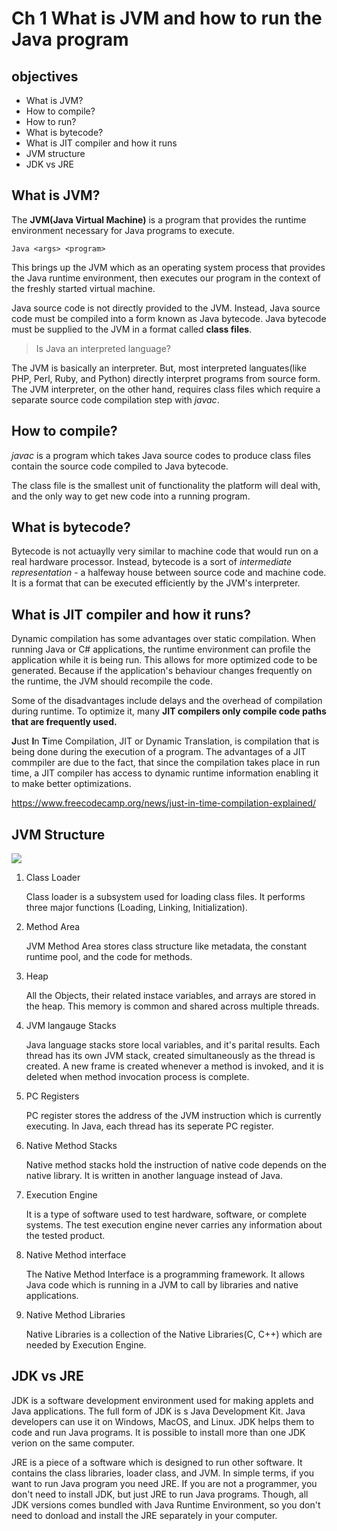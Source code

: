 # Ch 1 What is JVM and how to run the Java program
## objectives
- What is JVM?
- How to compile?
- How to run?
- What is bytecode?
- What is JIT compiler and how it runs
- JVM structure
- JDK vs JRE


## What is JVM?
The **JVM(Java Virtual Machine)** is a program that provides the runtime environment necessary for Java programs to execute.

`Java <args> <program>`

This brings up the JVM which as an operating system process that provides the Java runtime environment, then executes our program in the context of the freshly started virtual machine.

Java source code is not directly provided to the JVM. Instead, Java source code must be compiled into a form known as Java bytecode.
Java bytecode must be supplied to the JVM in a format called **class files**.

> Is Java an interpreted language?

The JVM is basically an interpreter. But, most interpreted languates(like PHP, Perl, Ruby, and Python) directly interpret programs from source form. The JVM interpreter, on the other hand, requires class files which require a separate source code compilation step with _javac_.

## How to compile?
_javac_ is a program which takes Java source codes to produce class files contain the source code compiled to Java bytecode.

The class file is  the smallest unit of functionality the platform will deal with, and the only way to get new code into a running program.

## What is bytecode?
Bytecode is not actuaylly very similar to machine code that would run on a real hardware processor. Instead, bytecode is a sort of _intermediate representation_ - a halfeway house between source code and machine code.
It is a format that can be executed efficiently by the JVM's interpreter.

## What is JIT compiler and how it runs?
Dynamic compilation has some advantages over static compilation. When running Java or C# applications, the runtime environment can profile the application while it is being run. This allows for more optimized code to be generated.
Because if the application's behaviour changes frequently on the runtime, the JVM should recompile the code.

Some of the disadvantages include delays and the overhead of compilation during runtime. To optimize it, many **JIT compilers only compile code paths that are frequently used.**

**J**ust **I**n **T**ime Compilation, JIT or Dynamic Translation, is compilation that is being done during the execution of a program.
The advantages of a JIT commpiler are due to the fact, that since the compilation takes place in run time, a JIT compiler has access to dynamic runtime information enabling it to make better optimizations.

<https://www.freecodecamp.org/news/just-in-time-compilation-explained/>

## JVM Structure
![](https://images.velog.io/images/hyungjungoo95/post/fff1a6d0-5753-4f07-8c51-ed34d620c0ee/image.png)

1) Class Loader

    Class loader is a subsystem used for loading class files. It performs three major functions (Loading, Linking, Initialization).

2) Method Area

    JVM Method Area stores class structure like metadata, the constant runtime pool, and the code for methods.

3) Heap

    All the Objects, their related instace variables, and arrays are stored in the heap. This memory is common and shared across multiple threads.

4) JVM langauge Stacks

    Java language stacks store local variables, and it's parital results. Each thread has its own JVM stack, created simultaneously as the thread is created. A new frame is created whenever a method is invoked, and it is deleted when method invocation process is complete.

5) PC Registers

    PC register stores the address of the JVM instruction which is currently executing. In Java, each thread has its seperate PC register.

6) Native Method Stacks

    Native method stacks hold the instruction of native code depends on the native library. It is written in another language instead of Java.

7) Execution Engine

   It is a type of software used to test hardware, software, or complete systems. The test execution engine never carries any information about the tested product.

8) Native Method interface

    The Native Method Interface is a programming framework. It allows Java code which is running in a JVM to call by libraries and native applications.

9) Native Method Libraries

    Native Libraries is a collection of the Native Libraries(C, C++) which are needed by Execution Engine.


## JDK vs JRE
JDK is a software development environment used for making applets and Java applications. The full form of JDK is s Java Development Kit. Java developers can use it on Windows, MacOS, and Linux. JDK helps them to code and run Java programs. It is possible to install more than one JDK verion on the same computer.

JRE is a piece of a software which is designed to run other software. It contains the class libraries, loader class, and JVM. In simple terms, if you want to run Java program you need JRE. If you are not a programmer, you don't need to install JDK, but just JRE to run Java programs. Though, all JDK versions comes bundled with Java Runtime Environment, so you don't need to donload and install the JRE separately in your computer.

